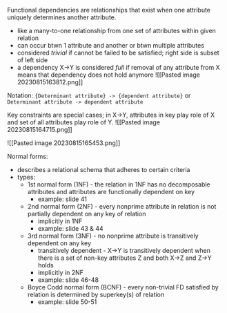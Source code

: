 Functional dependencies are relationships that exist when one attribute uniquely determines another attribute.
- like a many-to-one relationship from one set of attributes within given relation
- can occur btwn 1 attribute and another or btwn multiple attributes
- considered *trivial* if cannot be failed to be satisfied; right side is subset of left side
- a dependency X->Y is considered *full* if removal of any attribute from X means that dependency does not hold anymore
![[Pasted image 20230815163812.png]]

Notation:
`{Determinant attribute} -> {dependent attribute}` or 
`Determinant attribute -> dependent attribute`

Key constraints are special cases; in X->Y, attributes in key play role of X and set of all attributes play role of Y.
![[Pasted image 20230815164715.png]]

![[Pasted image 20230815165453.png]]

Normal forms:
- describes a relational schema that adheres to certain criteria
- types:
	- 1st normal form (1NF) - the relation in 1NF has no decomposable attributes and attributes are functionally dependent on key
		- example: slide 41
	- 2nd normal form (2NF) - every nonprime attribute in relation is not partially dependent on any key of relation
		- implicitly in 1NF
		- example: slide 43 & 44
	- 3rd normal form (3NF) - no nonprime attribute is transitively dependent on any key
		- transitively dependent - X->Y is transitively dependent when there is a set of non-key attributes Z and both X->Z and Z->Y holds
		- implicitly in 2NF
		- example: slide 46-48
	- Boyce Codd normal form (BCNF) - every non-trivial FD satisfied by relation is determined by superkey(s) of relation
		- example: slide 50-51